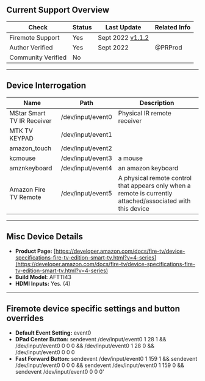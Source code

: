 ## Current Support Overview
| Check              | Status | Last Update                                                                    | Related Info |
| ------------------ |  ----  | -----------------------------------------------------------------------------  | ------------ |
| Firemote Support   | Yes    | Sept 2022 [v1.1.2](https://github.com/PRProd/HA-Firemote/releases/tag/v1.1.2)  |              |
| Author Verified    | Yes    | Sept 2022                                                                      | @PRProd      |
| Community Verified | No     |                                                                                |              |

***

## Device Interrogation
| Name                       | Path              | Description                 |
| -------------------------- | ----------------- | --------------------------- |
| MStar Smart TV IR Receiver | /dev/input/event0 | Physical IR remote receiver |
| MTK TV KEYPAD              | /dev/input/event1 |                             |
| amazon_touch               | /dev/input/event2 |                             |
| kcmouse                    | /dev/input/event3 | a mouse                     |
| amznkeyboard               | /dev/input/event4 | an amazon keyboard          |
| Amazon Fire TV Remote      | /dev/input/event5 | A physical remote control that appears only when a remote is currently attached/associated with this device |

***

## Misc Device Details
 * **Product Page:** [https://developer.amazon.com/docs/fire-tv/device-specifications-fire-tv-edition-smart-tv.html?v=4-series](https://developer.amazon.com/docs/fire-tv/device-specifications-fire-tv-edition-smart-tv.html?v=4-series)
 * **Build Model:** AFTTI43
 * **HDMI Inputs:** Yes. (4)

***

## Firemote device specific settings and button overrides
 * **Default Event Setting:** event0
 * **DPad Center Button:** sendevent /dev/input/event0 1 28 1 && /dev/input/event0 0 0 0 && /dev/input/event0 1 28 0 && /dev/input/event0 0 0 0
 * **Fast Forward Button:** sendevent /dev/input/event0 1 159 1 && sendevent /dev/input/event0 0 0 0 && sendevent /dev/input/event0 1 159 0 && sendevent /dev/input/event0 0 0 0'
